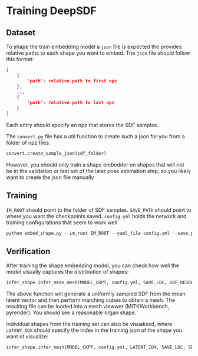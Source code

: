 # Training DeepSDF


## Dataset

To shape the train embedding model a `json` file is expected the provides relative paths to each shape you want to embed.  The `json` file should follow this format: 

```json
[
    {
        'path': relative path to first npz
    },
    ...
    {
        'path': relative path to last npz
    }
]
```
Each entry should specify an npz that stores the SDF samples. 

The `convert.py` file has a util function to create such a json for you from a folder of npz files:

```python
convert.create_sample_json(sdf_folder)
```

However, you should only train a shape embedder on shapes that will not be in the validation or test set of the later pose estimation step, so you likely want to create the json file manually

## Training

`IM_ROOT` should point to the folder of SDF samples. `SAVE_PATH` should point to where you want the checkpoints saved. `config.yml` holds the network and training configurations that seem to work well
```python
python embed_shape.py --im_root IM_ROOT --yaml_file config.yml --save_path SAVE_PATH --file_list JSON_FILE
```


## Verification

After training the shape embedding model, you can check how well the model visually captures the distribution of shapes:

```python
infer_shape.infer_mean_mesh(MODEL_CKPT, config.yml, SAVE_LOC, SDF_RESOLUTION)
```
The above function will generate a uniformly sampled SDF from the mean latent vector and then perform marching cubes to obtain a mesh. The resulting file can be loaded into a mesh viewwer (MITKWorkbench, pyrender). You should see a reasonable organ shape. 

Individual shapes from the training set can also be visualized, where `LATENT_IDX` should specify the index in the training json of the shape you want ot visualize:
```python
infer_shape.infer_mesh(MODEL_CKPT, config.yml, LATENT_IDX, SAVE_LOC, SDF_RESOLUTION)
```

